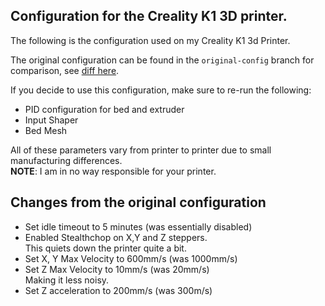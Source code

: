 ## Configuration for the Creality K1 3D printer.
The following is the configuration used on my Creality K1 3d Printer.

The original configuration can be found in the `original-config` branch for comparison, see [diff here](https://github.com/husjon/creality-k1/compare/original-config...main?diff=split).


If you decide to use this configuration, make sure to re-run the following:
* PID configuration for bed and extruder
* Input Shaper
* Bed Mesh

All of these parameters vary from printer to printer due to small manufacturing differences.  
**NOTE**: I am in no way responsible for your printer.



## Changes from the original configuration
* Set idle timeout to 5 minutes (was essentially disabled)
* Enabled Stealthchop on X,Y and Z steppers.  
  This quiets down the printer quite a bit.
* Set X, Y Max Velocity to 600mm/s (was 1000mm/s)
* Set Z Max Velocity to 10mm/s (was 20mm/s)  
  Making it less noisy.
* Set Z acceleration to 200mm/s (was 300m/s)

